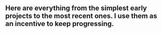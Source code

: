 ## Here are everything from the simplest early projects to the most recent ones. I use them as an incentive to keep progressing.
